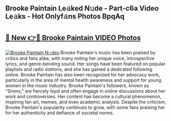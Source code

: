 ## Brooke Paintain Le𝚊ked N𝚞de - Part-c6a Video Le𝚊ks - Hot Onlyf𝚊ns Photos BpqAq

# <h2><a href="http://ac12879.deff.icu/?id=Brooke+Paintain">🔗 New 👉🔴 Brooke Paintain VIDEO Photos</a></h2>

[![Brooke Paintain N𝚞des](https://i.imgur.com/rIISA9y.gif)](http://ac12879.deff.icu/?id=Brooke+Paintain)
Brooke Paintain's music has been praised by critics and fans alike, with many noting her unique voice, introspective lyrics, and genre-bending sound. Her songs have been featured on popular playlists and radio stations, and she has gained a dedicated following online. Brooke Paintain has also been recognized for her advocacy work, particularly in the area of mental health awareness and support for young women in the music industry. Brooke Paintain's followers, known as "Sirens," are fiercely loyal and often engage in online discussions about her work and controversies. Her content has become a cultural phenomenon, inspiring fan art, memes, and even academic analysis. Despite the criticism, Brooke Paintain's popularity continues to grow, with some fans praising her for her authenticity and defiance of societal norms.
